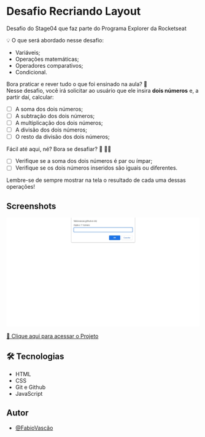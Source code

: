 # Desafio Recriando Layout

Desafio do Stage04 que faz parte do Programa Explorer da Rocketseat<br/> 


💡 O que será abordado nesse desafio:<br/> 

- Variáveis;
- Operações matemáticas;
- Operadores comparativos;
- Condicional.

Bora praticar e rever tudo o que foi ensinado na aula? **💜** <br/> 
Nesse desafio, você irá solicitar ao usuário que ele insira **dois números** e, a partir daí, calcular: <br/> 

- [ ]  A soma dos dois números;
- [ ]  A subtração dos dois números;
- [ ]  A multiplicação dos dois números;
- [ ]  A divisão dos dois números;
- [ ]  O resto da divisão dos dois números;

Fácil até aqui, né? Bora se desafiar? 👀 🧑‍🚀 <br/> 

- [ ]  Verifique se a soma dos dois números é par ou ímpar;
- [ ]  Verifique se os dois números inseridos são iguais ou diferentes.

Lembre-se de sempre mostrar na tela o resultado de cada uma dessas operações! <br/> 

## Screenshots

![preview](preview.jpg)


[🔗 Clique aqui para acessar o Projeto](https://fabiovascao.github.io/JavaScript-Desafio1/)<br/> 

## 🛠 Tecnologias

- HTML
- CSS
- Git e Github
- JavaScript


## Autor

- [@FabioVascão](https://www.github.com/fabiovascao)